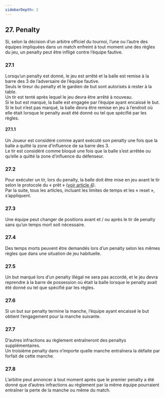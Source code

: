 ```yaml
---
sidebarDepth: 2
---
```


## 27. Penalty
Si, selon la décision d’un arbitre officiel du tournoi, l’une ou l’autre des équipes impliquées dans un match enfreint à tout moment une des règles du jeu, un penalty peut être infligé contre l’équipe fautive.

### 27.1
Lorsqu’un penalty est donné, le jeu est arrêté et la balle est remise à la barre des 3 de l’adversaire de l’équipe fautive. <br>
Seuls le tireur du penalty et le gardien de but sont autorisés à rester à la table. <br>
Un tir est tenté après lequel le jeu devra être arrêté à nouveau. <br>
Si le but est marqué, la balle est engagée par l’équipe ayant encaissé le but. <br>
Si le but n’est pas marqué, la balle devra être remise en jeu à l’endroit où elle était lorsque le penalty avait été donné ou tel que spécifié par les règles.

#### 27.1.1
Un Joueur est considéré comme ayant exécuté son penalty une fois que la balle a quitté la zone d’influence de sa barre des 3. <br>
Le tir est considéré comme bloqué une fois que la balle s’est arrêtée ou qu’elle a quitté la zone d’influence du défenseur.

### 27.2
Pour exécuter un tir, lors du penalty, la balle doit être mise en jeu avant le tir selon le protocole du « prêt » ([voir article 4](/rules/engagement.md)). <br>
Par la suite, tous les articles, incluant les limites de temps et les « reset », s’appliquent.

### 27.3
Une équipe peut changer de positions avant et / ou après le tir de penalty sans qu’un temps mort soit nécessaire.

### 27.4
Des temps morts peuvent être demandés lors d’un penalty selon les mêmes règles que dans une situation de jeu habituelle.

### 27.5
Un but marqué lors d’un penalty illégal ne sera pas accordé, et le jeu devra reprendre à la barre de possession où était la balle lorsque le penalty avait été donné ou tel que spécifié par les règles.

### 27.6
Si un but sur penalty termine la manche, l’équipe ayant encaissé le but obtient l’engagement pour la manche suivante.

### 27.7
D’autres infractions au règlement entraîneront des penaltys supplémentaires. <br>
Un troisième penalty dans n’importe quelle manche entraînera la défaite par forfait de cette manche.

### 27.8
L’arbitre peut annoncer à tout moment après que le premier penalty a été donné que d’autres infractions au règlement par la même équipe pourraient entraîner la perte de la manche ou même du match.
